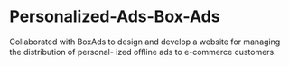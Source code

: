 # Personalized-Ads-Box-Ads
Collaborated with BoxAds to design and develop a website for managing the distribution of personal- ized oﬄine ads to e-commerce customers.
